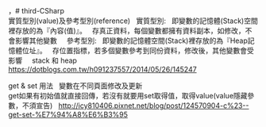 ，# third-CSharp  
 實質型別(value)及參考型別(reference)   
 實質型別:  
 即變數的記憶體(Stack)空間裡存放的為『內容(值)』。   
 存真正資料，每個變數都擁有資料副本，如修改，不會影響其他變數   
  
 參考型別:   
 即變數的記憶體空間(Stack)裡存放的為『Heap記憶體位址』。   
 存位置指標，若多個變數參考到同份資料，修改後，其他變數會受影響   
  
 stack 和 heap  
 https://dotblogs.com.tw/h091237557/2014/05/26/145247  
  
 get & set 用法    
 變數在不同頁面修改及更新  
 get如果有初始值就直接回傳，若沒有就要用set取得值，取得value(value隱藏參數，不須宣告)   
 http://icy810406.pixnet.net/blog/post/124570904-c%23--get-set-%E7%94%A8%E6%B3%95  
 
